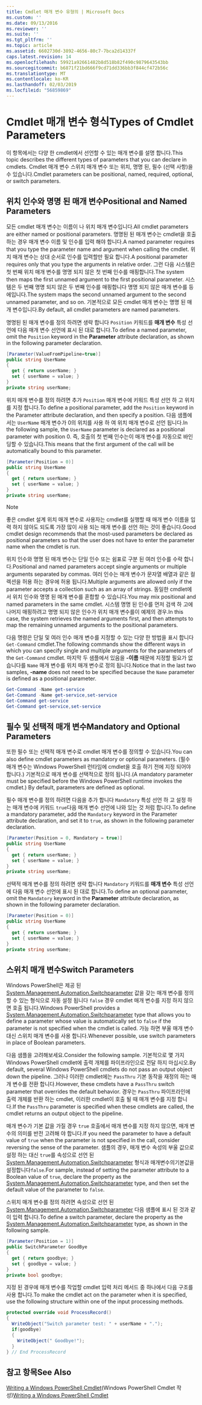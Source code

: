 ```yaml
---
title: Cmdlet 매개 변수 유형의 | Microsoft Docs
ms.custom: ''
ms.date: 09/13/2016
ms.reviewer: ''
ms.suite: ''
ms.tgt_pltfrm: ''
ms.topic: article
ms.assetid: 6602730d-3892-4656-80c7-7bca2d14337f
caps.latest.revision: 14
ms.openlocfilehash: 59921a92661482b8d518b82f490c9879643543bb
ms.sourcegitcommit: b6871f21bd666f9cd71dd336bb3f844cf472b56c
ms.translationtype: MT
ms.contentlocale: ko-KR
ms.lasthandoff: 02/03/2019
ms.locfileid: "56859869"
---
```

# <a name="types-of-cmdlet-parameters"></a><span data-ttu-id="59b05-102">Cmdlet 매개 변수 형식</span><span class="sxs-lookup"><span data-stu-id="59b05-102">Types of Cmdlet Parameters</span></span>

<span data-ttu-id="59b05-103">이 항목에서는 다양 한 cmdlet에서 선언할 수 있는 매개 변수를 설명 합니다.</span><span class="sxs-lookup"><span data-stu-id="59b05-103">This topic describes the different types of parameters that you can declare in cmdlets.</span></span> <span data-ttu-id="59b05-104">Cmdlet 매개 변수 스위치 매개 변수 또는 위치, 명명 된, 필수 (선택 사항)을 수 있습니다.</span><span class="sxs-lookup"><span data-stu-id="59b05-104">Cmdlet parameters can be positional, named, required, optional, or switch parameters.</span></span>

## <a name="positional-and-named-parameters"></a><span data-ttu-id="59b05-105">위치 인수와 명명 된 매개 변수</span><span class="sxs-lookup"><span data-stu-id="59b05-105">Positional and Named Parameters</span></span>

<span data-ttu-id="59b05-106">모든 cmdlet 매개 변수는 이름이 나 위치 매개 변수입니다.</span><span class="sxs-lookup"><span data-stu-id="59b05-106">All cmdlet parameters are either named or positional parameters.</span></span> <span data-ttu-id="59b05-107">명명된 된 매개 변수는 cmdlet을 호출 하는 경우 매개 변수 이름 및 인수를 입력 해야 합니다.</span><span class="sxs-lookup"><span data-stu-id="59b05-107">A named parameter requires that you type the parameter name and argument when calling the cmdlet.</span></span> <span data-ttu-id="59b05-108">위치 매개 변수는 상대 순서로 인수를 입력할만 필요 합니다.</span><span class="sxs-lookup"><span data-stu-id="59b05-108">A positional parameter requires only that you type the arguments in relative order.</span></span> <span data-ttu-id="59b05-109">그런 다음 시스템은 첫 번째 위치 매개 변수를 명명 되지 않은 첫 번째 인수를 매핑합니다.</span><span class="sxs-lookup"><span data-stu-id="59b05-109">The system then maps the first unnamed argument to the first positional parameter.</span></span> <span data-ttu-id="59b05-110">시스템은 두 번째 명명 되지 않은 두 번째 인수를 매핑합니다 명명 되지 않은 매개 변수를 등에입니다.</span><span class="sxs-lookup"><span data-stu-id="59b05-110">The system maps the second unnamed argument to the second unnamed parameter, and so on.</span></span> <span data-ttu-id="59b05-111">기본적으로 모든 cmdlet 매개 변수는 명명 된 매개 변수입니다.</span><span class="sxs-lookup"><span data-stu-id="59b05-111">By default, all cmdlet parameters are named parameters.</span></span>

<span data-ttu-id="59b05-112">명명된 된 매개 변수를 정의 하려면 생략 합니다 `Position` 키워드를 **매개 변수** 특성 선언에 다음 매개 변수 선언에 표시 된 대로 합니다.</span><span class="sxs-lookup"><span data-stu-id="59b05-112">To define a named parameter, omit the `Position` keyword in the **Parameter** attribute declaration, as shown in the following parameter declaration.</span></span>

```csharp
[Parameter(ValueFromPipeline=true)]
public string UserName
{
  get { return userName; }
  set { userName = value; }
}
private string userName;
```

<span data-ttu-id="59b05-113">위치 매개 변수를 정의 하려면 추가 `Position` 매개 변수에 키워드 특성 선언 하 고 위치를 지정 합니다.</span><span class="sxs-lookup"><span data-stu-id="59b05-113">To define a positional parameter, add the `Position` keyword in the Parameter attribute declaration, and then specify a position.</span></span> <span data-ttu-id="59b05-114">다음 샘플에서는 `UserName` 매개 변수가 0의 위치를 사용 하 여 위치 매개 변수로 선언 됩니다.</span><span class="sxs-lookup"><span data-stu-id="59b05-114">In the following sample, the `UserName` parameter is declared as a positional parameter with position 0.</span></span> <span data-ttu-id="59b05-115">즉, 호출의 첫 번째 인수는이 매개 변수를 자동으로 바인딩할 수 있습니다.</span><span class="sxs-lookup"><span data-stu-id="59b05-115">This means that the first argument of the call will be automatically bound to this parameter.</span></span>

```csharp
[Parameter(Position = 0)]
public string UserName
{
  get { return userName; }
  set { userName = value; }
}
private string userName;
```

> [!NOTE]
> <span data-ttu-id="59b05-116">좋은 cmdlet 설계 위치 매개 변수로 사용자는 cmdlet를 실행할 때 매개 변수 이름을 입력 하지 않아도 되도록 가장 많이 사용 되는 매개 변수를 선언 하는 것이 좋습니다.</span><span class="sxs-lookup"><span data-stu-id="59b05-116">Good cmdlet design recommends that the most-used parameters be declared as positional parameters so that the user does not have to enter the parameter name when the cmdlet is run.</span></span>

<span data-ttu-id="59b05-117">위치 인수와 명명 된 매개 변수는 단일 인수 또는 쉼표로 구분 된 여러 인수를 수락 합니다.</span><span class="sxs-lookup"><span data-stu-id="59b05-117">Positional and named parameters accept single arguments or multiple arguments separated by commas.</span></span> <span data-ttu-id="59b05-118">여러 인수는 매개 변수가 문자열 배열과 같은 컬렉션을 허용 하는 경우에 허용 됩니다.</span><span class="sxs-lookup"><span data-stu-id="59b05-118">Multiple arguments are allowed only if the parameter accepts a collection such as an array of strings.</span></span> <span data-ttu-id="59b05-119">동일한 cmdlet에서 위치 인수와 명명 된 매개 변수를 혼합할 수 있습니다.</span><span class="sxs-lookup"><span data-stu-id="59b05-119">You may mix positional and named parameters in the same cmdlet.</span></span> <span data-ttu-id="59b05-120">시스템 명명 된 인수를 먼저 검색 하 고에 나머지 매핑하려고 명명 되지 않은 인수가 위치 매개 변수를이 예제의 경우.</span><span class="sxs-lookup"><span data-stu-id="59b05-120">In this case, the system retrieves the named arguments first, and then attempts to map the remaining unnamed arguments to the positional parameters.</span></span>

<span data-ttu-id="59b05-121">다음 명령은 단일 및 여러 인수 매개 변수를 지정할 수 있는 다양 한 방법을 표시 합니다 `Get-Command` cmdlet.</span><span class="sxs-lookup"><span data-stu-id="59b05-121">The following commands show the different ways in which you can specify single and multiple arguments for the parameters of the `Get-Command` cmdlet.</span></span> <span data-ttu-id="59b05-122">마지막 두 샘플에서 있음을 **-이름** 때문에 지정할 필요가 없습니다를 `Name` 매개 변수를 위치 매개 변수로 정의 됩니다.</span><span class="sxs-lookup"><span data-stu-id="59b05-122">Notice that in the last two samples, **-name** does not need to be specified because the `Name` parameter is defined as a positional parameter.</span></span>

```powershell
Get-Command -Name get-service
Get-Command -Name get-service,set-service
Get-Command get-service
Get-Command get-service,set-service
```

## <a name="mandatory-and-optional-parameters"></a><span data-ttu-id="59b05-123">필수 및 선택적 매개 변수</span><span class="sxs-lookup"><span data-stu-id="59b05-123">Mandatory and Optional Parameters</span></span>

<span data-ttu-id="59b05-124">또한 필수 또는 선택적 매개 변수로 cmdlet 매개 변수를 정의할 수 있습니다.</span><span class="sxs-lookup"><span data-stu-id="59b05-124">You can also define cmdlet parameters as mandatory or optional parameters.</span></span> <span data-ttu-id="59b05-125">(필수 매개 변수는 Windows PowerShell 런타임에 cmdlet을 호출 하기 전에 지정 되어야 합니다.)  기본적으로 매개 변수를 선택적으로 정의 됩니다.</span><span class="sxs-lookup"><span data-stu-id="59b05-125">(A mandatory parameter must be specified before the Windows PowerShell runtime invokes the cmdlet.)  By default, parameters are defined as optional.</span></span>

<span data-ttu-id="59b05-126">필수 매개 변수를 정의 하려면 다음을 추가 합니다 `Mandatory` 특성 선언 하 고 설정 하는 매개 변수에 키워드 `true`다음 매개 변수 선언에 나와 있는 것 처럼 합니다.</span><span class="sxs-lookup"><span data-stu-id="59b05-126">To define a mandatory parameter, add the `Mandatory` keyword in the Parameter attribute declaration, and set it to `true`, as shown in the following parameter declaration.</span></span>

```csharp
[Parameter(Position = 0, Mandatory = true)]
public string UserName
{
  get { return userName; }
  set { userName = value; }
}
private string userName;
```

<span data-ttu-id="59b05-127">선택적 매개 변수를 정의 하려면 생략 합니다 `Mandatory` 키워드를 **매개 변수** 특성 선언에 다음 매개 변수 선언에 표시 된 대로 합니다.</span><span class="sxs-lookup"><span data-stu-id="59b05-127">To define an optional parameter, omit the `Mandatory` keyword in the **Parameter** attribute declaration, as shown in the following parameter declaration.</span></span>

```csharp
[Parameter(Position = 0)]
public string UserName
{
  get { return userName; }
  set { userName = value; }
}
private string userName;
```

## <a name="switch-parameters"></a><span data-ttu-id="59b05-128">스위치 매개 변수</span><span class="sxs-lookup"><span data-stu-id="59b05-128">Switch Parameters</span></span>

<span data-ttu-id="59b05-129">Windows PowerShell은 제공 된 [System.Management.Automation.Switchparameter](/dotnet/api/System.Management.Automation.SwitchParameter) 값을 갖는 매개 변수를 정의할 수 있는 형식으로 자동 설정 됩니다 `false` 경우 cmdlet 매개 변수를 지정 하지 않으면 호출 됩니다.</span><span class="sxs-lookup"><span data-stu-id="59b05-129">Windows PowerShell provides a [System.Management.Automation.Switchparameter](/dotnet/api/System.Management.Automation.SwitchParameter) type that allows you to define a parameter whose value is automatically set to `false` if the parameter is not specified when the cmdlet is called.</span></span> <span data-ttu-id="59b05-130">가능 하면 부울 매개 변수 대신 스위치 매개 변수를 사용 합니다.</span><span class="sxs-lookup"><span data-stu-id="59b05-130">Whenever possible, use switch parameters in place of Boolean parameters.</span></span>

<span data-ttu-id="59b05-131">다음 샘플을 고려해보세요.</span><span class="sxs-lookup"><span data-stu-id="59b05-131">Consider the following sample.</span></span> <span data-ttu-id="59b05-132">기본적으로 몇 가지 Windows PowerShell cmdlet에 출력 개체를 파이프라인으로 전달 하지 마십시오.</span><span class="sxs-lookup"><span data-stu-id="59b05-132">By default, several Windows PowerShell cmdlets do not pass an output object down the pipeline.</span></span> <span data-ttu-id="59b05-133">그러나 이러한 cmdlet에는 `PassThru` 기본 동작을 재정의 하는 매개 변수를 전환 합니다.</span><span class="sxs-lookup"><span data-stu-id="59b05-133">However, these cmdlets have a `PassThru` switch parameter that overrides the default behavior.</span></span> <span data-ttu-id="59b05-134">경우는 `PassThru` 파이프라인에 출력 개체를 반환 하는 cmdlet, 이러한 cmdlet이 호출 될 때 매개 변수를 지정 합니다.</span><span class="sxs-lookup"><span data-stu-id="59b05-134">If the `PassThru` parameter is specified when these cmdlets are called, the cmdlet returns an output object to the pipeline.</span></span>

<span data-ttu-id="59b05-135">매개 변수가 기본 값을 가질 경우 `true` 호출에서 매개 변수를 지정 하지 않으면, 매개 변수의 의미를 반전 고려해 야 합니다.</span><span class="sxs-lookup"><span data-stu-id="59b05-135">If you need the parameter to have a default value of `true` when the parameter is not specified in the call, consider reversing the sense of the parameter.</span></span> <span data-ttu-id="59b05-136">샘플의 경우, 매개 변수 속성의 부울 값으로 설정 하는 대신 `true`를 속성으로 선언 된 [System.Management.Automation.Switchparameter](/dotnet/api/System.Management.Automation.SwitchParameter) 형식과 매개변수의기본값을설정합니다`false`.</span><span class="sxs-lookup"><span data-stu-id="59b05-136">For sample, instead of setting the parameter attribute to a Boolean value of `true`, declare the property as the [System.Management.Automation.Switchparameter](/dotnet/api/System.Management.Automation.SwitchParameter) type, and then set the default value of the parameter to `false`.</span></span>

<span data-ttu-id="59b05-137">스위치 매개 변수를 정의 하려면 속성으로 선언 된 [System.Management.Automation.Switchparameter](/dotnet/api/System.Management.Automation.SwitchParameter) 다음 샘플에 표시 된 것과 같이 입력 합니다.</span><span class="sxs-lookup"><span data-stu-id="59b05-137">To define a switch parameter, declare the property as the [System.Management.Automation.Switchparameter](/dotnet/api/System.Management.Automation.SwitchParameter) type, as shown in the following sample.</span></span>

```csharp
[Parameter(Position = 1)]
public SwitchParameter GoodBye
{
  get { return goodbye; }
  set { goodbye = value; }
}
private bool goodbye;
```

<span data-ttu-id="59b05-138">지정 된 경우에 매개 변수를 작업할 cmdlet 입력 처리 메서드 중 하나에서 다음 구조를 사용 합니다.</span><span class="sxs-lookup"><span data-stu-id="59b05-138">To make the cmdlet act on the parameter when it is specified, use the following structure within one of the input processing methods.</span></span>

```csharp
protected override void ProcessRecord()
{
  WriteObject("Switch parameter test: " + userName + ".");
  if(goodbye)
  {
    WriteObject(" Goodbye!");
  }
} // End ProcessRecord
```

## <a name="see-also"></a><span data-ttu-id="59b05-139">참고 항목</span><span class="sxs-lookup"><span data-stu-id="59b05-139">See Also</span></span>

<span data-ttu-id="59b05-140">[Writing a Windows PowerShell Cmdlet](./writing-a-windows-powershell-cmdlet.md)(Windows PowerShell Cmdlet 작성)</span><span class="sxs-lookup"><span data-stu-id="59b05-140">[Writing a Windows PowerShell Cmdlet](./writing-a-windows-powershell-cmdlet.md)</span></span>
